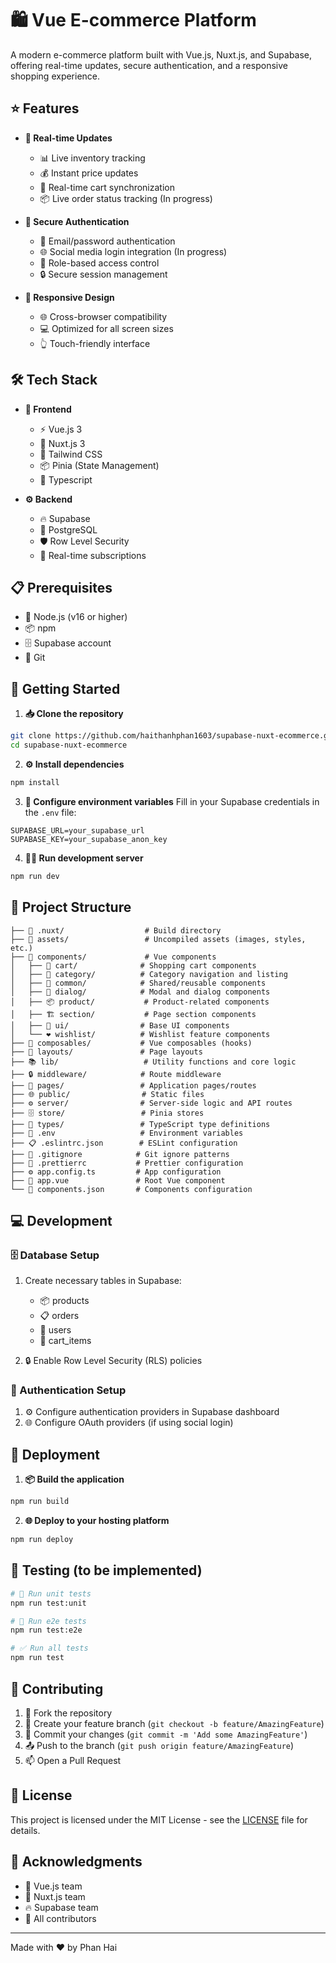 # 🛍️ Vue E-commerce Platform

A modern e-commerce platform built with Vue.js, Nuxt.js, and Supabase, offering real-time updates, secure authentication, and a responsive shopping experience.

## ⭐ Features

- **🔄 Real-time Updates**
  - 📊 Live inventory tracking
  - 💰 Instant price updates
  - 🛒 Real-time cart synchronization
  - 📦 Live order status tracking (In progress)

- **🔐 Secure Authentication**
  - 📧 Email/password authentication
  - 🌐 Social media login integration (In progress)
  - 👥 Role-based access control
  - 🔒 Secure session management 

- **📱 Responsive Design**
  - 🌐 Cross-browser compatibility
  - 💻 Optimized for all screen sizes
  - 👆 Touch-friendly interface

## 🛠️ Tech Stack

- **🎨 Frontend**
  - ⚡ Vue.js 3
  - 🔰 Nuxt.js 3
  - 🎯 Tailwind CSS
  - 📦 Pinia (State Management)
  - 📘 Typescript

- **⚙️ Backend**
  - 🔥 Supabase
  - 🐘 PostgreSQL
  - 🛡️ Row Level Security
  - 🔄 Real-time subscriptions

## 📋 Prerequisites

- 📌 Node.js (v16 or higher)
- 📦 npm
- 🗄️ Supabase account
- 🔄 Git

## 🚀 Getting Started

1. **📥 Clone the repository**
```bash
git clone https://github.com/haithanhphan1603/supabase-nuxt-ecommerce.git
cd supabase-nuxt-ecommerce
```

2. **⚙️ Install dependencies**
```bash
npm install
```

3. **🔑 Configure environment variables**
Fill in your Supabase credentials in the `.env` file:
```
SUPABASE_URL=your_supabase_url
SUPABASE_KEY=your_supabase_anon_key
```

4. **🏃‍♂️ Run development server**
```bash
npm run dev
```

## 📁 Project Structure
```
├── 📂 .nuxt/                  # Build directory
├── 📂 assets/                 # Uncompiled assets (images, styles, etc.)
├── 📂 components/             # Vue components
│   ├── 🛒 cart/              # Shopping cart components
│   ├── 📑 category/          # Category navigation and listing
│   ├── 🔄 common/            # Shared/reusable components
│   ├── 💬 dialog/            # Modal and dialog components
│   ├── 📦 product/           # Product-related components
│   ├── 🏗️ section/           # Page section components
│   ├── 🎨 ui/                # Base UI components
│   └── ❤️ wishlist/          # Wishlist feature components
├── 🎣 composables/           # Vue composables (hooks)
├── 📐 layouts/               # Page layouts
├── 📚 lib/                   # Utility functions and core logic
├── 🔒 middleware/            # Route middleware
├── 📄 pages/                 # Application pages/routes
├── 🌐 public/                # Static files
├── ⚙️ server/                # Server-side logic and API routes
├── 🗄️ store/                 # Pinia stores
├── 📝 types/                 # TypeScript type definitions
├── 🔑 .env                   # Environment variables
├── 📋 .eslintrc.json        # ESLint configuration
├── 🚫 .gitignore            # Git ignore patterns
├── 🎨 .prettierrc           # Prettier configuration
├── ⚙️ app.config.ts         # App configuration
├── 📱 app.vue               # Root Vue component
└── 🔧 components.json       # Components configuration
```

## 💻 Development

### 🗄️ Database Setup

1. Create necessary tables in Supabase:
   - 📦 products
   - 📋 orders
   - 👥 users
   - 🛒 cart_items

2. 🔒 Enable Row Level Security (RLS) policies

### 🔐 Authentication Setup

1. ⚙️ Configure authentication providers in Supabase dashboard
2. 🌐 Configure OAuth providers (if using social login)

## 🚀 Deployment

1. **📦 Build the application**
```bash
npm run build
```

2. **🌐 Deploy to your hosting platform**
```bash
npm run deploy
```

## 🧪 Testing (to be implemented)

```bash
# 🎯 Run unit tests
npm run test:unit

# 🔄 Run e2e tests
npm run test:e2e

# ✅ Run all tests
npm run test
```

## 🤝 Contributing

1. 🔀 Fork the repository
2. 🌿 Create your feature branch (`git checkout -b feature/AmazingFeature`)
3. 💾 Commit your changes (`git commit -m 'Add some AmazingFeature'`)
4. 📤 Push to the branch (`git push origin feature/AmazingFeature`)
5. 📫 Open a Pull Request

## 📜 License

This project is licensed under the MIT License - see the [LICENSE](LICENSE) file for details.

## 🙏 Acknowledgments

- 💚 Vue.js team
- 💚 Nuxt.js team
- 🔥 Supabase team
- 👥 All contributors

---
Made with ❤️ by Phan Hai
